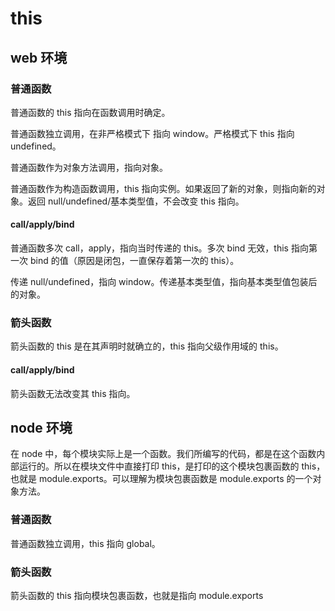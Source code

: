 # this

## web 环境

### 普通函数

普通函数的 this 指向在函数调用时确定。

普通函数独立调用，在非严格模式下 指向 window。严格模式下 this 指向 undefined。

普通函数作为对象方法调用，指向对象。

普通函数作为构造函数调用，this 指向实例。如果返回了新的对象，则指向新的对象。返回 null/undefined/基本类型值，不会改变 this 指向。

#### call/apply/bind

普通函数多次 call，apply，指向当时传递的 this。多次 bind 无效，this 指向第一次 bind 的值（原因是闭包，一直保存着第一次的 this）。

传递 null/undefined，指向 window。传递基本类型值，指向基本类型值包装后的对象。

### 箭头函数

箭头函数的 this 是在其声明时就确立的，this 指向父级作用域的 this。

#### call/apply/bind

箭头函数无法改变其 this 指向。

## node 环境

在 node 中，每个模块实际上是一个函数。我们所编写的代码，都是在这个函数内部运行的。所以在模块文件中直接打印 this，是打印的这个模块包裹函数的 this，也就是 module.exports。可以理解为模块包裹函数是 module.exports 的一个对象方法。

### 普通函数

普通函数独立调用，this 指向 global。

### 箭头函数

箭头函数的 this 指向模块包裹函数，也就是指向 module.exports
